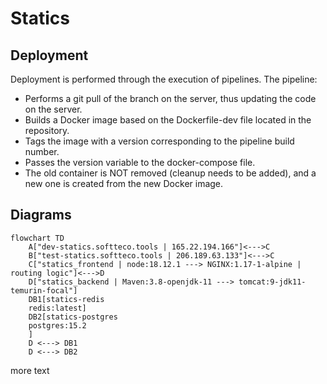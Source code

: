 # Statics

## Deployment

Deployment is performed through the execution of pipelines. The pipeline:
- Performs a git pull of the branch on the server, thus updating the code on the server.
- Builds a Docker image based on the Dockerfile-dev file located in the repository.
- Tags the image with a version corresponding to the pipeline build number.
- Passes the version variable to the docker-compose file.
- The old container is NOT removed (cleanup needs to be added), and a new one is created from the new Docker image.

## Diagrams

``` mermaid
flowchart TD
    A["dev-statics.softteco.tools | 165.22.194.166"]<--->C
    B["test-statics.softteco.tools | 206.189.63.133"]<--->C
    C["statics_frontend | node:18.12.1 ---> NGINX:1.17-1-alpine | routing logic"]<--->D
    D["statics_backend | Maven:3.8-openjdk-11 ---> tomcat:9-jdk11-temurin-focal"]
    DB1[statics-redis 
    redis:latest]
    DB2[statics-postgres
    postgres:15.2
    ]
	D <---> DB1
	D <---> DB2
```

more text
